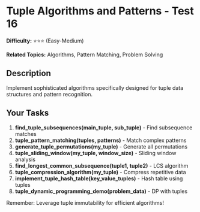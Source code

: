 # Tuple Algorithms and Patterns - Test 16

**Difficulty:** ⭐⭐⭐ (Easy-Medium)

**Related Topics:** Algorithms, Pattern Matching, Problem Solving

## Description

Implement sophisticated algorithms specifically designed for tuple data structures and pattern recognition.

## Your Tasks

1. **find_tuple_subsequences(main_tuple, sub_tuple)** - Find subsequence matches
2. **tuple_pattern_matching(tuples, patterns)** - Match complex patterns
3. **generate_tuple_permutations(my_tuple)** - Generate all permutations
4. **tuple_sliding_window(my_tuple, window_size)** - Sliding window analysis
5. **find_longest_common_subsequence(tuple1, tuple2)** - LCS algorithm
6. **tuple_compression_algorithm(my_tuple)** - Compress repetitive data
7. **implement_tuple_hash_table(key_value_tuples)** - Hash table using tuples
8. **tuple_dynamic_programming_demo(problem_data)** - DP with tuples

Remember: Leverage tuple immutability for efficient algorithms!
